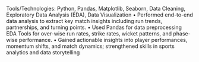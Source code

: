 Tools/Technologies: Python, Pandas, Matplotlib, Seaborn, Data Cleaning, Exploratory Data Analysis (EDA), Data Visualization
• Performed end-to-end data analysis to extract key match insights including run trends, partnerships, and turning points.
• Used Pandas for data preprocessing EDA Tools for over-wise run rates, strike rates, wicket patterns, and phase-wise performance.
• Gained actionable insights into player performances, momentum shifts, and match dynamics; strengthened skills in sports analytics and data storytelling
